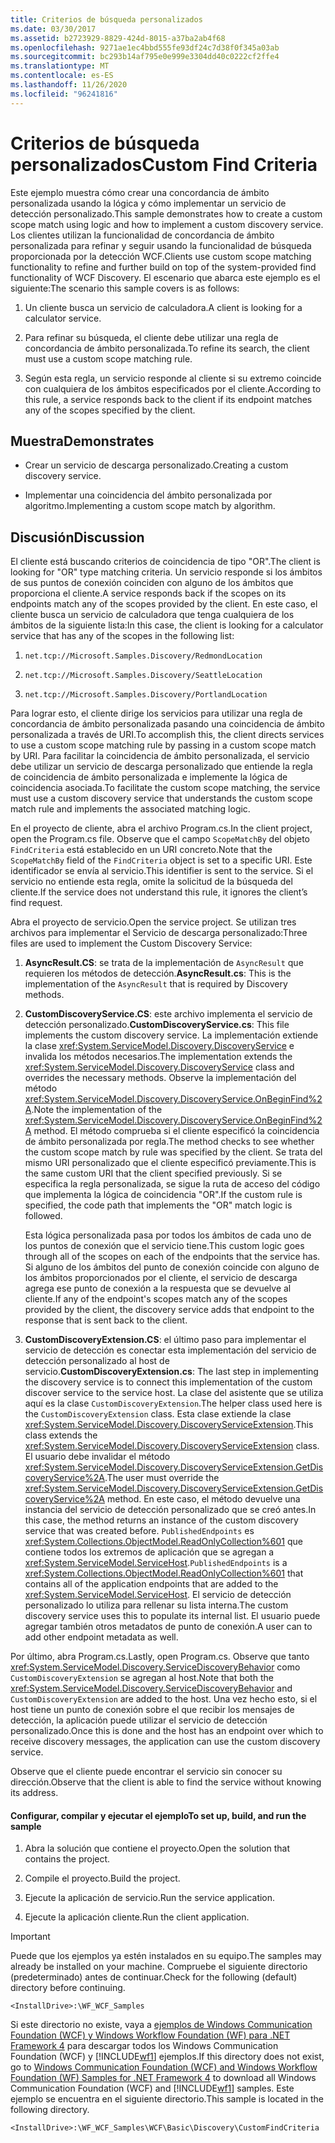 ```yaml
---
title: Criterios de búsqueda personalizados
ms.date: 03/30/2017
ms.assetid: b2723929-8829-424d-8015-a37ba2ab4f68
ms.openlocfilehash: 9271ae1ec4bbd555fe93df24c7d38f0f345a03ab
ms.sourcegitcommit: bc293b14af795e0e999e3304dd40c0222cf2ffe4
ms.translationtype: MT
ms.contentlocale: es-ES
ms.lasthandoff: 11/26/2020
ms.locfileid: "96241816"
---
```

# <a name="custom-find-criteria"></a><span data-ttu-id="3f8e3-102">Criterios de búsqueda personalizados</span><span class="sxs-lookup"><span data-stu-id="3f8e3-102">Custom Find Criteria</span></span>

<span data-ttu-id="3f8e3-103">Este ejemplo muestra cómo crear una concordancia de ámbito personalizada usando la lógica y cómo implementar un servicio de detección personalizado.</span><span class="sxs-lookup"><span data-stu-id="3f8e3-103">This sample demonstrates how to create a custom scope match using logic and how to implement a custom discovery service.</span></span> <span data-ttu-id="3f8e3-104">Los clientes utilizan la funcionalidad de concordancia de ámbito personalizada para refinar y seguir usando la funcionalidad de búsqueda proporcionada por la detección WCF.</span><span class="sxs-lookup"><span data-stu-id="3f8e3-104">Clients use custom scope matching functionality to refine and further build on top of the system-provided find functionality of WCF Discovery.</span></span> <span data-ttu-id="3f8e3-105">El escenario que abarca este ejemplo es el siguiente:</span><span class="sxs-lookup"><span data-stu-id="3f8e3-105">The scenario this sample covers is as follows:</span></span>  
  
1. <span data-ttu-id="3f8e3-106">Un cliente busca un servicio de calculadora.</span><span class="sxs-lookup"><span data-stu-id="3f8e3-106">A client is looking for a calculator service.</span></span>  
  
2. <span data-ttu-id="3f8e3-107">Para refinar su búsqueda, el cliente debe utilizar una regla de concordancia de ámbito personalizada.</span><span class="sxs-lookup"><span data-stu-id="3f8e3-107">To refine its search, the client must use a custom scope matching rule.</span></span>  
  
3. <span data-ttu-id="3f8e3-108">Según esta regla, un servicio responde al cliente si su extremo coincide con cualquiera de los ámbitos especificados por el cliente.</span><span class="sxs-lookup"><span data-stu-id="3f8e3-108">According to this rule, a service responds back to the client if its endpoint matches any of the scopes specified by the client.</span></span>  
  
## <a name="demonstrates"></a><span data-ttu-id="3f8e3-109">Muestra</span><span class="sxs-lookup"><span data-stu-id="3f8e3-109">Demonstrates</span></span>  
  
- <span data-ttu-id="3f8e3-110">Crear un servicio de descarga personalizado.</span><span class="sxs-lookup"><span data-stu-id="3f8e3-110">Creating a custom discovery service.</span></span>  
  
- <span data-ttu-id="3f8e3-111">Implementar una coincidencia del ámbito personalizada por algoritmo.</span><span class="sxs-lookup"><span data-stu-id="3f8e3-111">Implementing a custom scope match by algorithm.</span></span>  
  
## <a name="discussion"></a><span data-ttu-id="3f8e3-112">Discusión</span><span class="sxs-lookup"><span data-stu-id="3f8e3-112">Discussion</span></span>  

 <span data-ttu-id="3f8e3-113">El cliente está buscando criterios de coincidencia de tipo "OR".</span><span class="sxs-lookup"><span data-stu-id="3f8e3-113">The client is looking for "OR" type matching criteria.</span></span> <span data-ttu-id="3f8e3-114">Un servicio responde si los ámbitos de sus puntos de conexión coinciden con alguno de los ámbitos que proporciona el cliente.</span><span class="sxs-lookup"><span data-stu-id="3f8e3-114">A service responds back if the scopes on its endpoints match any of the scopes provided by the client.</span></span> <span data-ttu-id="3f8e3-115">En este caso, el cliente busca un servicio de calculadora que tenga cualquiera de los ámbitos de la siguiente lista:</span><span class="sxs-lookup"><span data-stu-id="3f8e3-115">In this case, the client is looking for a calculator service that has any of the scopes in the following list:</span></span>  
  
1. `net.tcp://Microsoft.Samples.Discovery/RedmondLocation`  
  
2. `net.tcp://Microsoft.Samples.Discovery/SeattleLocation`  
  
3. `net.tcp://Microsoft.Samples.Discovery/PortlandLocation`  
  
 <span data-ttu-id="3f8e3-116">Para lograr esto, el cliente dirige los servicios para utilizar una regla de concordancia de ámbito personalizada pasando una coincidencia de ámbito personalizada a través de URI.</span><span class="sxs-lookup"><span data-stu-id="3f8e3-116">To accomplish this, the client directs services to use a custom scope matching rule by passing in a custom scope match by URI.</span></span> <span data-ttu-id="3f8e3-117">Para facilitar la coincidencia de ámbito personalizada, el servicio debe utilizar un servicio de descarga personalizado que entiende la regla de coincidencia de ámbito personalizada e implemente la lógica de coincidencia asociada.</span><span class="sxs-lookup"><span data-stu-id="3f8e3-117">To facilitate the custom scope matching, the service must use a custom discovery service that understands the custom scope match rule and implements the associated matching logic.</span></span>  
  
 <span data-ttu-id="3f8e3-118">En el proyecto de cliente, abra el archivo Program.cs.</span><span class="sxs-lookup"><span data-stu-id="3f8e3-118">In the client project, open the Program.cs file.</span></span> <span data-ttu-id="3f8e3-119">Observe que el campo `ScopeMatchBy` del objeto `FindCriteria` está establecido en un URI concreto.</span><span class="sxs-lookup"><span data-stu-id="3f8e3-119">Note that the `ScopeMatchBy` field of the `FindCriteria` object is set to a specific URI.</span></span> <span data-ttu-id="3f8e3-120">Este identificador se envía al servicio.</span><span class="sxs-lookup"><span data-stu-id="3f8e3-120">This identifier is sent to the service.</span></span> <span data-ttu-id="3f8e3-121">Si el servicio no entiende esta regla, omite la solicitud de la búsqueda del cliente.</span><span class="sxs-lookup"><span data-stu-id="3f8e3-121">If the service does not understand this rule, it ignores the client’s find request.</span></span>  
  
 <span data-ttu-id="3f8e3-122">Abra el proyecto de servicio.</span><span class="sxs-lookup"><span data-stu-id="3f8e3-122">Open the service project.</span></span> <span data-ttu-id="3f8e3-123">Se utilizan tres archivos para implementar el Servicio de descarga personalizado:</span><span class="sxs-lookup"><span data-stu-id="3f8e3-123">Three files are used to implement the Custom Discovery Service:</span></span>  
  
1. <span data-ttu-id="3f8e3-124">**AsyncResult.CS**: se trata de la implementación de `AsyncResult` que requieren los métodos de detección.</span><span class="sxs-lookup"><span data-stu-id="3f8e3-124">**AsyncResult.cs**: This is the implementation of the `AsyncResult` that is required by Discovery methods.</span></span>  
  
2. <span data-ttu-id="3f8e3-125">**CustomDiscoveryService.CS**: este archivo implementa el servicio de detección personalizado.</span><span class="sxs-lookup"><span data-stu-id="3f8e3-125">**CustomDiscoveryService.cs**: This file implements the custom discovery service.</span></span> <span data-ttu-id="3f8e3-126">La implementación extiende la clase <xref:System.ServiceModel.Discovery.DiscoveryService> e invalida los métodos necesarios.</span><span class="sxs-lookup"><span data-stu-id="3f8e3-126">The implementation extends the <xref:System.ServiceModel.Discovery.DiscoveryService> class and overrides the necessary methods.</span></span> <span data-ttu-id="3f8e3-127">Observe la implementación del método <xref:System.ServiceModel.Discovery.DiscoveryService.OnBeginFind%2A>.</span><span class="sxs-lookup"><span data-stu-id="3f8e3-127">Note the implementation of the <xref:System.ServiceModel.Discovery.DiscoveryService.OnBeginFind%2A> method.</span></span> <span data-ttu-id="3f8e3-128">El método comprueba si el cliente especificó la coincidencia de ámbito personalizada por regla.</span><span class="sxs-lookup"><span data-stu-id="3f8e3-128">The method checks to see whether the custom scope match by rule was specified by the client.</span></span> <span data-ttu-id="3f8e3-129">Se trata del mismo URI personalizado que el cliente especificó previamente.</span><span class="sxs-lookup"><span data-stu-id="3f8e3-129">This is the same custom URI that the client specified previously.</span></span> <span data-ttu-id="3f8e3-130">Si se especifica la regla personalizada, se sigue la ruta de acceso del código que implementa la lógica de coincidencia "OR".</span><span class="sxs-lookup"><span data-stu-id="3f8e3-130">If the custom rule is specified, the code path that implements the "OR" match logic is followed.</span></span>  
  
     <span data-ttu-id="3f8e3-131">Esta lógica personalizada pasa por todos los ámbitos de cada uno de los puntos de conexión que el servicio tiene.</span><span class="sxs-lookup"><span data-stu-id="3f8e3-131">This custom logic goes through all of the scopes on each of the endpoints that the service has.</span></span> <span data-ttu-id="3f8e3-132">Si alguno de los ámbitos del punto de conexión coincide con alguno de los ámbitos proporcionados por el cliente, el servicio de descarga agrega ese punto de conexión a la respuesta que se devuelve al cliente.</span><span class="sxs-lookup"><span data-stu-id="3f8e3-132">If any of the endpoint's scopes match any of the scopes provided by the client, the discovery service adds that endpoint to the response that is sent back to the client.</span></span>  
  
3. <span data-ttu-id="3f8e3-133">**CustomDiscoveryExtension.CS**: el último paso para implementar el servicio de detección es conectar esta implementación del servicio de detección personalizado al host de servicio.</span><span class="sxs-lookup"><span data-stu-id="3f8e3-133">**CustomDiscoveryExtension.cs**: The last step in implementing the discovery service is to connect this implementation of the custom discover service to the service host.</span></span> <span data-ttu-id="3f8e3-134">La clase del asistente que se utiliza aquí es la clase `CustomDiscoveryExtension`.</span><span class="sxs-lookup"><span data-stu-id="3f8e3-134">The helper class used here is the `CustomDiscoveryExtension` class.</span></span> <span data-ttu-id="3f8e3-135">Esta clase extiende la clase <xref:System.ServiceModel.Discovery.DiscoveryServiceExtension>.</span><span class="sxs-lookup"><span data-stu-id="3f8e3-135">This class extends the <xref:System.ServiceModel.Discovery.DiscoveryServiceExtension> class.</span></span> <span data-ttu-id="3f8e3-136">El usuario debe invalidar el método <xref:System.ServiceModel.Discovery.DiscoveryServiceExtension.GetDiscoveryService%2A>.</span><span class="sxs-lookup"><span data-stu-id="3f8e3-136">The user must override the <xref:System.ServiceModel.Discovery.DiscoveryServiceExtension.GetDiscoveryService%2A> method.</span></span> <span data-ttu-id="3f8e3-137">En este caso, el método devuelve una instancia del servicio de detección personalizado que se creó antes.</span><span class="sxs-lookup"><span data-stu-id="3f8e3-137">In this case, the method returns an instance of the custom discovery service that was created before.</span></span> <span data-ttu-id="3f8e3-138">`PublishedEndpoints` es <xref:System.Collections.ObjectModel.ReadOnlyCollection%601> que contiene todos los extremos de aplicación que se agregan a <xref:System.ServiceModel.ServiceHost>.</span><span class="sxs-lookup"><span data-stu-id="3f8e3-138">`PublishedEndpoints` is a <xref:System.Collections.ObjectModel.ReadOnlyCollection%601> that contains all of the application endpoints that are added to the <xref:System.ServiceModel.ServiceHost>.</span></span> <span data-ttu-id="3f8e3-139">El servicio de detección personalizado lo utiliza para rellenar su lista interna.</span><span class="sxs-lookup"><span data-stu-id="3f8e3-139">The custom discovery service uses this to populate its internal list.</span></span> <span data-ttu-id="3f8e3-140">El usuario puede agregar también otros metadatos de punto de conexión.</span><span class="sxs-lookup"><span data-stu-id="3f8e3-140">A user can to add other endpoint metadata as well.</span></span>  
  
 <span data-ttu-id="3f8e3-141">Por último, abra Program.cs.</span><span class="sxs-lookup"><span data-stu-id="3f8e3-141">Lastly, open Program.cs.</span></span> <span data-ttu-id="3f8e3-142">Observe que tanto <xref:System.ServiceModel.Discovery.ServiceDiscoveryBehavior> como `CustomDiscoveryExtension` se agregan al host.</span><span class="sxs-lookup"><span data-stu-id="3f8e3-142">Note that both the <xref:System.ServiceModel.Discovery.ServiceDiscoveryBehavior> and `CustomDiscoveryExtension` are added to the host.</span></span> <span data-ttu-id="3f8e3-143">Una vez hecho esto, si el host tiene un punto de conexión sobre el que recibir los mensajes de detección, la aplicación puede utilizar el servicio de detección personalizado.</span><span class="sxs-lookup"><span data-stu-id="3f8e3-143">Once this is done and the host has an endpoint over which to receive discovery messages, the application can use the custom discovery service.</span></span>  
  
 <span data-ttu-id="3f8e3-144">Observe que el cliente puede encontrar el servicio sin conocer su dirección.</span><span class="sxs-lookup"><span data-stu-id="3f8e3-144">Observe that the client is able to find the service without knowing its address.</span></span>  
  
#### <a name="to-set-up-build-and-run-the-sample"></a><span data-ttu-id="3f8e3-145">Configurar, compilar y ejecutar el ejemplo</span><span class="sxs-lookup"><span data-stu-id="3f8e3-145">To set up, build, and run the sample</span></span>  
  
1. <span data-ttu-id="3f8e3-146">Abra la solución que contiene el proyecto.</span><span class="sxs-lookup"><span data-stu-id="3f8e3-146">Open the solution that contains the project.</span></span>  
  
2. <span data-ttu-id="3f8e3-147">Compile el proyecto.</span><span class="sxs-lookup"><span data-stu-id="3f8e3-147">Build the project.</span></span>  
  
3. <span data-ttu-id="3f8e3-148">Ejecute la aplicación de servicio.</span><span class="sxs-lookup"><span data-stu-id="3f8e3-148">Run the service application.</span></span>  
  
4. <span data-ttu-id="3f8e3-149">Ejecute la aplicación cliente.</span><span class="sxs-lookup"><span data-stu-id="3f8e3-149">Run the client application.</span></span>  
  
> [!IMPORTANT]
> <span data-ttu-id="3f8e3-150">Puede que los ejemplos ya estén instalados en su equipo.</span><span class="sxs-lookup"><span data-stu-id="3f8e3-150">The samples may already be installed on your machine.</span></span> <span data-ttu-id="3f8e3-151">Compruebe el siguiente directorio (predeterminado) antes de continuar.</span><span class="sxs-lookup"><span data-stu-id="3f8e3-151">Check for the following (default) directory before continuing.</span></span>  
>
> `<InstallDrive>:\WF_WCF_Samples`  
>
> <span data-ttu-id="3f8e3-152">Si este directorio no existe, vaya a [ejemplos de Windows Communication Foundation (WCF) y Windows Workflow Foundation (WF) para .NET Framework 4](https://www.microsoft.com/download/details.aspx?id=21459) para descargar todos los Windows Communication Foundation (WCF) y [!INCLUDE[wf1](../../../../includes/wf1-md.md)] ejemplos.</span><span class="sxs-lookup"><span data-stu-id="3f8e3-152">If this directory does not exist, go to [Windows Communication Foundation (WCF) and Windows Workflow Foundation (WF) Samples for .NET Framework 4](https://www.microsoft.com/download/details.aspx?id=21459) to download all Windows Communication Foundation (WCF) and [!INCLUDE[wf1](../../../../includes/wf1-md.md)] samples.</span></span> <span data-ttu-id="3f8e3-153">Este ejemplo se encuentra en el siguiente directorio.</span><span class="sxs-lookup"><span data-stu-id="3f8e3-153">This sample is located in the following directory.</span></span>  
>
> `<InstallDrive>:\WF_WCF_Samples\WCF\Basic\Discovery\CustomFindCriteria`
